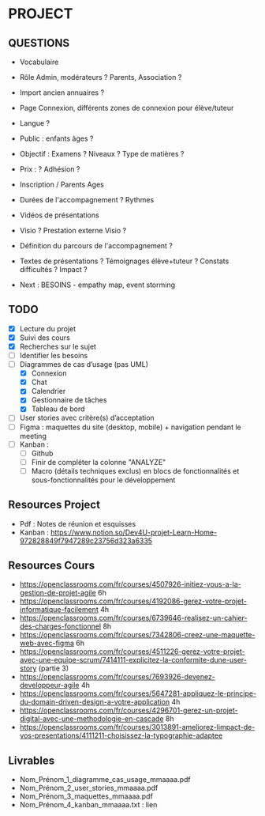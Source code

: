 # PROJECT


## QUESTIONS
- Vocabulaire
- Rôle Admin, modérateurs ? Parents, Association ?
- Import ancien annuaires ?
- Page Connexion, différents zones de connexion pour élève/tuteur
- Langue ? 
- Public : enfants âges ?
- Objectif : Examens ? Niveaux ? Type de matières ?
- Prix : ? Adhésion ?
- Inscription / Parents Ages
- Durées de l'accompagnement ? Rythmes
- Vidéos de présentations
- Visio  ? Prestation externe Visio ?
- Définition du parcours de l'accompagnement ?
- Textes de présentations ? Témoignages élève+tuteur ? Constats difficultés ? Impact ?


- Next : BESOINS - empathy map, event storming

## TODO
- [x] Lecture du projet
- [x] Suivi des cours
- [x] Recherches sur le sujet
- [ ] Identifier les besoins
- [ ] Diagrammes de cas d’usage (pas UML)
    - [x] Connexion
    - [x] Chat
    - [x] Calendrier
    - [x] Gestionnaire de tâches
    - [x] Tableau de bord
- [ ] User stories avec critère(s) d’acceptation
- [ ] Figma : maquettes du site (desktop, mobile) + navigation pendant le meeting
- [ ] Kanban : 
    - [ ] Github
    - [ ] Finir de compléter la colonne "ANALYZE"
    - [ ] Macro (détails techniques exclus) en blocs de fonctionnalités et sous-fonctionnalités pour le développement

## Resources Project
- Pdf : Notes de réunion et esquisses
- Kanban : https://www.notion.so/Dev4U-projet-Learn-Home-972828849f7947289c23756d323a6335

## Resources Cours
- https://openclassrooms.com/fr/courses/4507926-initiez-vous-a-la-gestion-de-projet-agile 6h
- https://openclassrooms.com/fr/courses/4192086-gerez-votre-projet-informatique-facilement 4h
- https://openclassrooms.com/fr/courses/6739646-realisez-un-cahier-des-charges-fonctionnel 8h
- https://openclassrooms.com/fr/courses/7342806-creez-une-maquette-web-avec-figma 6h
- https://openclassrooms.com/fr/courses/4511226-gerez-votre-projet-avec-une-equipe-scrum/7414111-explicitez-la-conformite-dune-user-story (partie 3)
- https://openclassrooms.com/fr/courses/7693926-devenez-developpeur-agile 4h
- https://openclassrooms.com/fr/courses/5647281-appliquez-le-principe-du-domain-driven-design-a-votre-application 4h
- https://openclassrooms.com/fr/courses/4296701-gerez-un-projet-digital-avec-une-methodologie-en-cascade 8h
- https://openclassrooms.com/fr/courses/3013891-ameliorez-limpact-de-vos-presentations/4111211-choisissez-la-typographie-adaptee

## Livrables
- Nom_Prénom_1_diagramme_cas_usage_mmaaaa.pdf
- Nom_Prénom_2_user_stories_mmaaaa.pdf
- Nom_Prénom_3_maquettes_mmaaaa.pdf
- Nom_Prénom_4_kanban_mmaaaa.txt : lien